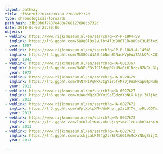 ```yaml
---
layout: pathway
title: 3fb50b8f7787e483a760127000cb732d
type: chronological-forwards
path_hash: 3fb50b8f7787e483a760127000cb732d
date: 2018-06-03 23:29:06
objects:
- weblink: https://www.rijksmuseum.nl/en/search?q=RP-P-1904-59
  imglink: https://lh6.ggpht.com/5WOq0l9x2vUlbY4lOd9O6TJR480SoC3Ud5f4z28bnsvPmvaNwBjbPcfngg2zfNJlR40LiTJB-9vsJScTf5cFxrc-Fqk=s200
  year: 1657
- weblink: https://www.rijksmuseum.nl/en/search?q=RP-P-1889-A-14508
  imglink: https://lh4.ggpht.com/MbS8OLW1A5h4bNmhB4NacHVpOuaTAlkQ7ckCQ1wzPlzcQxIKlOq2LEXWDWA7swcSWNK3aoxAvh2ycK0EY7hhNoylZ9p4=s200
  year: 1843
- weblink: https://www.rijksmuseum.nl/en/search?q=HA-0013367
  imglink: https://lh6.ggpht.com/9aDFsE3sI9J5dypRCzU9aPi6IBzzxNZNIXLGlp3TOQOHrBY0InmTzFqOS_sNnOlIuGyklO0snW4XVTIwFIj4i_mbu5PK=s200
  year: 1972
- weblink: https://www.rijksmuseum.nl/en/search?q=HA-0028479
  imglink: https://lh5.ggpht.com/0vNTPiVqWxX3CgYir6fvM7DjOWaHKap00pNuhg_yBCmzCD4fpIdHSsrEwoT9yICXtRDS70pvAlXrioXQPS8TF1xF3w=s200
  year: 2012
- weblink: https://www.rijksmuseum.nl/en/search?q=HA-0027627
  imglink: https://lh6.ggpht.com/niWugWQzXOWYmjSsFBdzdYoNLG_Njy_3OJjAzjlRk1-6NTfMXmxjfVvZNaph9ccTW00_w1pxm3SMEYZ-RsUCywAYyg=s200
  year: 2013
- weblink: https://www.rijksmuseum.nl/en/search?q=HA-0027671
  imglink: https://lh3.ggpht.com/aFptXotpXRMdWnKhpn_p3iLG77v_hoRLtCOTmiVwTdHLIiAe08x6Ftpvpof4se_JhCMrfYGRIQSjwN56stvJodKHvTQ=s200
  year: 2013
- weblink: https://www.rijksmuseum.nl/en/search?q=HA-0027673
  imglink: https://lh5.ggpht.com/lXK8lVlzMsE-4bLvjKgzxmXIlr6Z0hOl8AbA3WwThoV4lK5Z2XpkJ9NFHJnXs6SZx--7AGF7YZ3p7vDvkB-RDHBL1EE=s200
  year: 2013
- weblink: https://www.rijksmuseum.nl/en/search?q=HA-0027672
  imglink: https://lh4.ggpht.com/wtskjLaLPt94g2lrEtR16G1VnMcXYNkgE5ijXijBYm7vVbN-XRz6FVOJO3c4NHgqtHFNY2KM8AHmfOl7QfII83R0jQ=s200
  year: 2013

---
```

